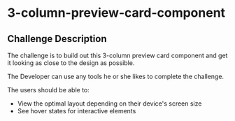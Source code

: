 # 3-column-preview-card-component 

## Challenge Description 

The challenge is to build out this 3-column preview card component and get it looking as close to the design as possible.

The Developer can use any tools he or she likes to complete the challenge.

The users should be able to:

- View the optimal layout depending on their device's screen size
- See hover states for interactive elements

